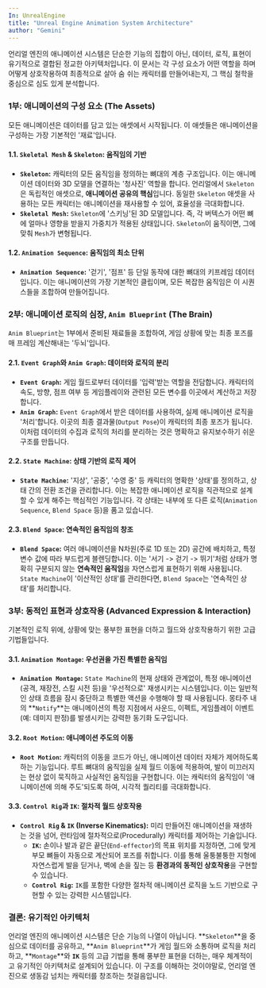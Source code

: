 ```yaml
---
In: UnrealEngine
title: "Unreal Engine Animation System Architecture"
author: "Gemini"
---
```


언리얼 엔진의 애니메이션 시스템은 단순한 기능의 집합이 아닌, 데이터, 로직, 표현이 유기적으로 결합된 정교한 아키텍처입니다. 이 문서는 각 구성 요소가 어떤 역할을 하며 어떻게 상호작용하여 최종적으로 살아 숨 쉬는 캐릭터를 만들어내는지, 그 핵심 철학을 중심으로 심도 있게 분석합니다.

### 1부: 애니메이션의 구성 요소 (The Assets)

모든 애니메이션은 데이터를 담고 있는 애셋에서 시작됩니다. 이 애셋들은 애니메이션을 구성하는 가장 기본적인 '재료'입니다.

#### 1.1. `Skeletal Mesh` & `Skeleton`: 움직임의 기반
- **`Skeleton`:** 캐릭터의 모든 움직임을 정의하는 뼈대의 계층 구조입니다. 이는 애니메이션 데이터와 3D 모델을 연결하는 '청사진' 역할을 합니다. 언리얼에서 `Skeleton`은 독립적인 애셋으로, **애니메이션 공유의 핵심**입니다. 동일한 `Skeleton` 애셋을 사용하는 모든 캐릭터는 애니메이션을 재사용할 수 있어, 효율성을 극대화합니다.
- **`Skeletal Mesh`:** `Skeleton`에 '스키닝'된 3D 모델입니다. 즉, 각 버텍스가 어떤 뼈에 얼마나 영향을 받을지 가중치가 적용된 상태입니다. `Skeleton`이 움직이면, 그에 맞춰 `Mesh`가 변형됩니다.

#### 1.2. `Animation Sequence`: 움직임의 최소 단위
- **`Animation Sequence`:** '걷기', '점프' 등 단일 동작에 대한 뼈대의 키프레임 데이터입니다. 이는 애니메이션의 가장 기본적인 클립이며, 모든 복잡한 움직임은 이 시퀀스들을 조합하여 만들어집니다.

### 2부: 애니메이션 로직의 심장, `Anim Blueprint` (The Brain)

`Anim Blueprint`는 1부에서 준비된 재료들을 조합하여, 게임 상황에 맞는 최종 포즈를 매 프레임 계산해내는 '두뇌'입니다.

#### 2.1. `Event Graph`와 `Anim Graph`: 데이터와 로직의 분리
- **`Event Graph`:** 게임 월드로부터 데이터를 '입력'받는 역할을 전담합니다. 캐릭터의 속도, 방향, 점프 여부 등 게임플레이와 관련된 모든 변수를 이곳에서 계산하고 저장합니다.
- **`Anim Graph`:** `Event Graph`에서 받은 데이터를 사용하여, 실제 애니메이션 로직을 '처리'합니다. 이곳의 최종 결과물(`Output Pose`)이 캐릭터의 최종 포즈가 됩니다. 이처럼 데이터의 수집과 로직의 처리를 분리하는 것은 명확하고 유지보수하기 쉬운 구조를 만듭니다.

#### 2.2. `State Machine`: 상태 기반의 로직 제어
- **`State Machine`:** '지상', '공중', '수영 중' 등 캐릭터의 명확한 '상태'를 정의하고, 상태 간의 전환 조건을 관리합니다. 이는 복잡한 애니메이션 로직을 직관적으로 설계할 수 있게 해주는 핵심적인 기능입니다. 각 상태는 내부에 또 다른 로직(`Animation Sequence`, `Blend Space` 등)을 품고 있습니다.

#### 2.3. `Blend Space`: 연속적인 움직임의 창조
- **`Blend Space`:** 여러 애니메이션을 N차원(주로 1D 또는 2D) 공간에 배치하고, 특정 변수 값에 따라 부드럽게 블렌딩합니다. 이는 '서기 -> 걷기 -> 뛰기'처럼 상태가 명확히 구분되지 않는 **연속적인 움직임**을 자연스럽게 표현하기 위해 사용됩니다. `State Machine`이 '이산적인 상태'를 관리한다면, `Blend Space`는 '연속적인 상태'를 처리합니다.

### 3부: 동적인 표현과 상호작용 (Advanced Expression & Interaction)

기본적인 로직 위에, 상황에 맞는 풍부한 표현을 더하고 월드와 상호작용하기 위한 고급 기법들입니다.

#### 3.1. `Animation Montage`: 우선권을 가진 특별한 움직임
- **`Animation Montage`:** `State Machine`의 현재 상태와 관계없이, 특정 애니메이션(공격, 재장전, 스킬 시전 등)을 '우선적으로' 재생시키는 시스템입니다. 이는 일반적인 상태 흐름을 잠시 중단하고 특별한 액션을 수행해야 할 때 사용됩니다. 몽타주 내의 **`Notify`**는 애니메이션의 특정 지점에서 사운드, 이펙트, 게임플레이 이벤트(예: 데미지 판정)를 발생시키는 강력한 동기화 도구입니다.

#### 3.2. `Root Motion`: 애니메이션 주도의 이동
- **`Root Motion`:** 캐릭터의 이동을 코드가 아닌, 애니메이션 데이터 자체가 제어하도록 하는 기능입니다. 루트 뼈대의 움직임을 실제 월드 이동에 적용하여, 발이 미끄러지는 현상 없이 묵직하고 사실적인 움직임을 구현합니다. 이는 캐릭터의 움직임이 '애니메이션에 의해 주도'되도록 하여, 시각적 퀄리티를 극대화합니다.

#### 3.3. `Control Rig`과 `IK`: 절차적 월드 상호작용
- **`Control Rig` & `IK` (Inverse Kinematics):** 미리 만들어진 애니메이션을 재생하는 것을 넘어, 런타임에 절차적으로(Procedurally) 캐릭터를 제어하는 기술입니다.
    - **`IK`:** 손이나 발과 같은 끝단(`End-effector`)의 목표 위치를 지정하면, 그에 맞게 부모 뼈들이 자동으로 계산되어 포즈를 취합니다. 이를 통해 울퉁불퉁한 지형에 자연스럽게 발을 딛거나, 벽에 손을 짚는 등 **환경과의 동적인 상호작용**을 구현할 수 있습니다.
    - **`Control Rig`:** `IK`를 포함한 다양한 절차적 애니메이션 로직을 노드 기반으로 구현할 수 있는 강력한 시스템입니다.

### 결론: 유기적인 아키텍처

언리얼 엔진의 애니메이션 시스템은 단순 기능의 나열이 아닙니다. **`Skeleton`**을 중심으로 데이터를 공유하고, **`Anim Blueprint`**가 게임 월드와 소통하며 로직을 처리하고, **`Montage`**와 **`IK`** 등의 고급 기법을 통해 풍부한 표현을 더하는, 매우 체계적이고 유기적인 아키텍처로 설계되어 있습니다. 이 구조를 이해하는 것이야말로, 언리얼 엔진으로 생동감 넘치는 캐릭터를 창조하는 첫걸음입니다.